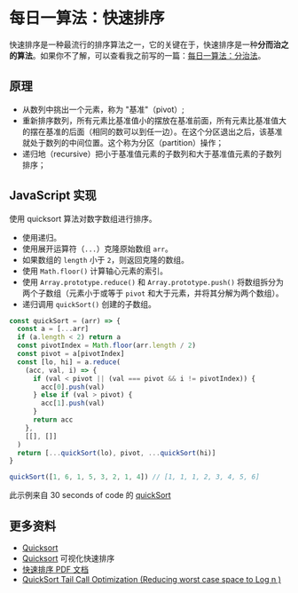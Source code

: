 # 每日一算法：快速排序

快速排序是一种最流行的排序算法之一，它的关键在于，快速排序是一种**分而治之的算法**。如果你不了解，可以查看我之前写的一篇：[每日一算法：分治法](https://www.jianshu.com/p/b93e287a0957)。

## 原理

- 从数列中挑出一个元素，称为 "基准"（pivot）;
- 重新排序数列，所有元素比基准值小的摆放在基准前面，所有元素比基准值大的摆在基准的后面（相同的数可以到任一边）。在这个分区退出之后，该基准就处于数列的中间位置。这个称为分区（partition）操作；
- 递归地（recursive）把小于基准值元素的子数列和大于基准值元素的子数列排序；

## JavaScript 实现

使用 quicksort 算法对数字数组进行排序。

- 使用递归。
- 使用展开运算符（`...`）克隆原始数组 `arr`。
- 如果数组的 `length` 小于 `2`，则返回克隆的数组。
- 使用 `Math.floor()` 计算轴心元素的索引。
- 使用 `Array.prototype.reduce()` 和 `Array.prototype.push()` 将数组拆分为两个子数组（元素小于或等于 `pivot` 和大于元素，并将其分解为两个数组）。
- 递归调用 `quickSort()` 创建的子数组。

```js
const quickSort = (arr) => {
  const a = [...arr]
  if (a.length < 2) return a
  const pivotIndex = Math.floor(arr.length / 2)
  const pivot = a[pivotIndex]
  const [lo, hi] = a.reduce(
    (acc, val, i) => {
      if (val < pivot || (val === pivot && i != pivotIndex)) {
        acc[0].push(val)
      } else if (val > pivot) {
        acc[1].push(val)
      }
      return acc
    },
    [[], []]
  )
  return [...quickSort(lo), pivot, ...quickSort(hi)]
}

quickSort([1, 6, 1, 5, 3, 2, 1, 4]) // [1, 1, 1, 2, 3, 4, 5, 6]
```

此示例来自 30 seconds of code 的 [quickSort](https://www.30secondsofcode.org/js/s/quick-sort)

## 更多资料

- [Quicksort](https://github.com/trekhleb/javascript-algorithms/tree/master/src/algorithms/sorting/quick-sort)
- [Quicksort](https://algorithm-visualizer.org/divide-and-conquer/quicksort) 可视化快速排序
- [快速排序 PDF 文档](https://home.cse.ust.hk/~dekai/271/notes/L01a/quickSort.pdf)
- [QuickSort Tail Call Optimization (Reducing worst case space to Log n )](https://www.geeksforgeeks.org/quicksort-tail-call-optimization-reducing-worst-case-space-log-n/)
